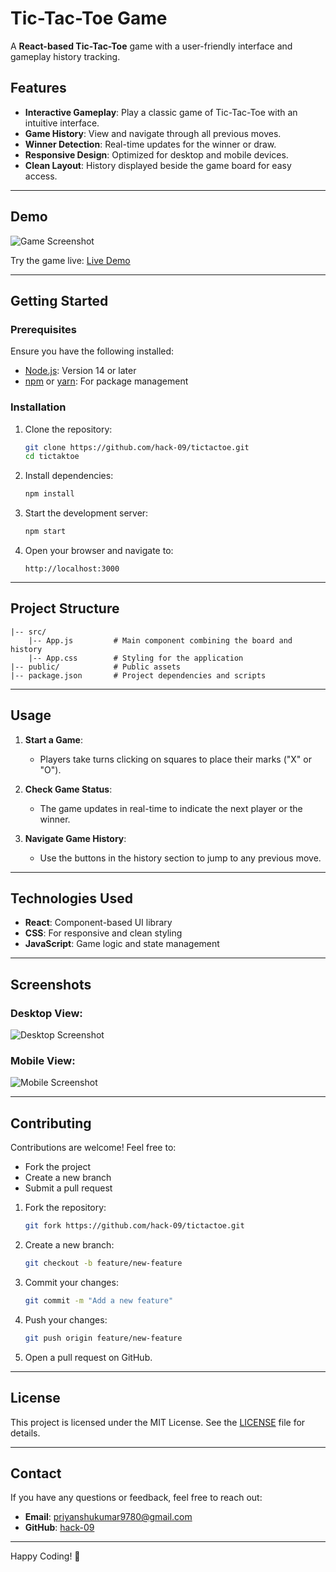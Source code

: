 # Tic-Tac-Toe Game

A **React-based Tic-Tac-Toe** game with a user-friendly interface and gameplay history tracking.

## Features

- **Interactive Gameplay**: Play a classic game of Tic-Tac-Toe with an intuitive interface.
- **Game History**: View and navigate through all previous moves.
- **Winner Detection**: Real-time updates for the winner or draw.
- **Responsive Design**: Optimized for desktop and mobile devices.
- **Clean Layout**: History displayed beside the game board for easy access.

---

## Demo

![Game Screenshot](https://github.com/user-attachments/assets/88279f99-c471-4fc9-bbe7-2d300ed50260)

Try the game live: [Live Demo](#)

---

## Getting Started

### Prerequisites

Ensure you have the following installed:
- [Node.js](https://nodejs.org/): Version 14 or later
- [npm](https://www.npmjs.com/) or [yarn](https://yarnpkg.com/): For package management

### Installation

1. Clone the repository:
   ```bash
   git clone https://github.com/hack-09/tictactoe.git
   cd tictaktoe
   ```

2. Install dependencies:
   ```bash
   npm install
   ```

3. Start the development server:
   ```bash
   npm start
   ```

4. Open your browser and navigate to:
   ```
   http://localhost:3000
   ```

---

## Project Structure

```
|-- src/
    |-- App.js         # Main component combining the board and history
    |-- App.css        # Styling for the application
|-- public/            # Public assets
|-- package.json       # Project dependencies and scripts
```

---

## Usage

1. **Start a Game**:
   - Players take turns clicking on squares to place their marks ("X" or "O").

2. **Check Game Status**:
   - The game updates in real-time to indicate the next player or the winner.

3. **Navigate Game History**:
   - Use the buttons in the history section to jump to any previous move.

---

## Technologies Used

- **React**: Component-based UI library
- **CSS**: For responsive and clean styling
- **JavaScript**: Game logic and state management

---

## Screenshots

### Desktop View:
![Desktop Screenshot](https://github.com/user-attachments/assets/88279f99-c471-4fc9-bbe7-2d300ed50260)

### Mobile View:
![Mobile Screenshot](https://github.com/user-attachments/assets/982f69a5-4e4d-45eb-8b59-f57d12e1ed4d)

---

## Contributing

Contributions are welcome! Feel free to:
- Fork the project
- Create a new branch
- Submit a pull request

1. Fork the repository:
   ```bash
   git fork https://github.com/hack-09/tictactoe.git
   ```
2. Create a new branch:
   ```bash
   git checkout -b feature/new-feature
   ```
3. Commit your changes:
   ```bash
   git commit -m "Add a new feature"
   ```
4. Push your changes:
   ```bash
   git push origin feature/new-feature
   ```
5. Open a pull request on GitHub.

---

## License

This project is licensed under the MIT License. See the [LICENSE](LICENSE) file for details.

---

## Contact

If you have any questions or feedback, feel free to reach out:

- **Email**: priyanshukumar9780@gmail.com
- **GitHub**: [hack-09](https://github.com/hack-09)

---

Happy Coding! 🎉

